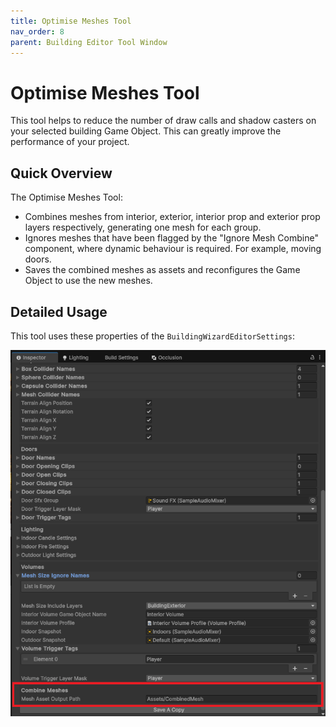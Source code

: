 ```yaml
---
title: Optimise Meshes Tool
nav_order: 8
parent: Building Editor Tool Window
---
```


# Optimise Meshes Tool

This tool helps to reduce the number of draw calls and shadow casters on your selected building Game Object. This can greatly improve the performance of your project.

## Quick Overview

The Optimise Meshes Tool:

- Combines meshes from interior, exterior, interior prop and exterior prop layers respectively, generating one mesh for each group.
- Ignores meshes that have been flagged by the "Ignore Mesh Combine" component, where dynamic behaviour is required. For example, moving doors.
- Saves the combined meshes as assets and reconfigures the Game Object to use the new meshes.

## Detailed Usage

This tool uses these properties of the `BuildingWizardEditorSettings`:

![](..\media\optimisemeshtoolsettings.png)
